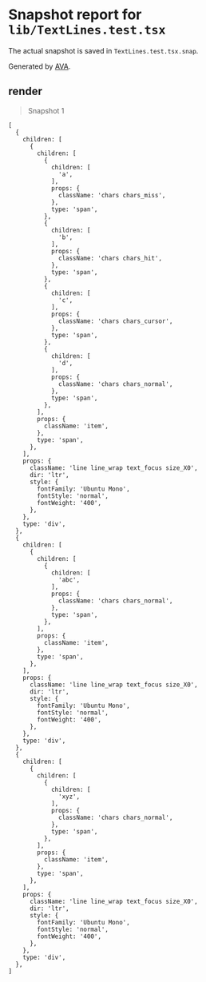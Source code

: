 # Snapshot report for `lib/TextLines.test.tsx`

The actual snapshot is saved in `TextLines.test.tsx.snap`.

Generated by [AVA](https://avajs.dev).

## render

> Snapshot 1

    [
      {
        children: [
          {
            children: [
              {
                children: [
                  'a',
                ],
                props: {
                  className: 'chars chars_miss',
                },
                type: 'span',
              },
              {
                children: [
                  'b',
                ],
                props: {
                  className: 'chars chars_hit',
                },
                type: 'span',
              },
              {
                children: [
                  'c',
                ],
                props: {
                  className: 'chars chars_cursor',
                },
                type: 'span',
              },
              {
                children: [
                  'd',
                ],
                props: {
                  className: 'chars chars_normal',
                },
                type: 'span',
              },
            ],
            props: {
              className: 'item',
            },
            type: 'span',
          },
        ],
        props: {
          className: 'line line_wrap text_focus size_X0',
          dir: 'ltr',
          style: {
            fontFamily: 'Ubuntu Mono',
            fontStyle: 'normal',
            fontWeight: '400',
          },
        },
        type: 'div',
      },
      {
        children: [
          {
            children: [
              {
                children: [
                  'abc',
                ],
                props: {
                  className: 'chars chars_normal',
                },
                type: 'span',
              },
            ],
            props: {
              className: 'item',
            },
            type: 'span',
          },
        ],
        props: {
          className: 'line line_wrap text_focus size_X0',
          dir: 'ltr',
          style: {
            fontFamily: 'Ubuntu Mono',
            fontStyle: 'normal',
            fontWeight: '400',
          },
        },
        type: 'div',
      },
      {
        children: [
          {
            children: [
              {
                children: [
                  'xyz',
                ],
                props: {
                  className: 'chars chars_normal',
                },
                type: 'span',
              },
            ],
            props: {
              className: 'item',
            },
            type: 'span',
          },
        ],
        props: {
          className: 'line line_wrap text_focus size_X0',
          dir: 'ltr',
          style: {
            fontFamily: 'Ubuntu Mono',
            fontStyle: 'normal',
            fontWeight: '400',
          },
        },
        type: 'div',
      },
    ]
